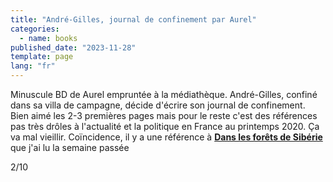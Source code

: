 ```yaml
---
title: "André-Gilles, journal de confinement par Aurel"
categories:
  - name: books
published_date: "2023-11-28"
template: page
lang: "fr"
---
```


Minuscule BD de Aurel empruntée à la médiathèque. André-Gilles, confiné dans sa villa de campagne, décide d'écrire son journal de confinement. Bien aimé les 2-3 premières pages mais pour le reste c'est des références pas très drôles à l'actualité et la politique en France au printemps 2020. Ça va mal vieillir. Coïncidence, il y a une référence à [**Dans les forêts de Sibérie**](/notes/dans-les-forets-de-siberie-par-sylvain-tesson/) que j'ai lu la semaine passée

2/10
